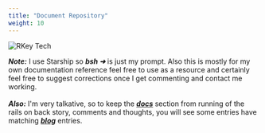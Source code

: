 ```yaml
---
title: "Document Repository"
weight: 10
---
```

![RKey Tech](/images/opekkttechno200.png)<br>

***Note:*** I use Starship so ***bsh ➜*** is just my prompt. Also this is mostly for my own documentation reference feel free to use as a resource and certainly feel free to suggest corrections once I get commenting and contact me working.<br>
<br>
***Also:*** I'm very talkative, so to keep the ***[docs](/docs/)*** section from running of the rails on back story, comments and thoughts, you will see some entries have matching ***[blog](/posts/)*** entries.
